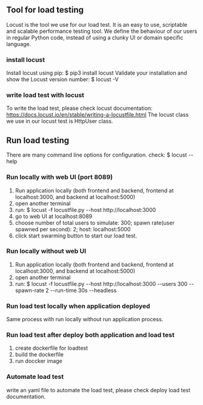 ## Tool for load testing

Locust is the tool we use for our load test. It is an easy to use, scriptable and scalable performance testing tool. 
We define the behaviour of our users in regular Python code, instead of using a clunky UI or domain specific language. 

### install locust

Install locust using pip: $ pip3 install locust 
Validate your installation and show the Locust version number: $ locust -V 

### write load test with locust

To write the load test, please check locust documentation: https://docs.locust.io/en/stable/writing-a-locustfile.html 
The locust class we use in our locust test is HttpUser class.

## Run load testing

There are many command line options for configuration. check: $ locust --help

### Run locally with web UI (port 8089)

1. Run application locally (both frontend and backend, frontend at localhost:3000, and backend at localhost:5000)
2. open another terminal
3. run: $ locust -f locustfile.py --host http://localhost:3000
4. go to web UI at localhost:8089
5. choose number of total users to simulate: 300; spawn rate(user spawned per second): 2; host: localhost:5000
6. click start swarming button to start our load test.

### Run locally without web UI

1. Run application locally (both frontend and backend, frontend at localhost:3000, and backend at localhost:5000)
2. open another terminal
3. run: $ locust -f locustfile.py --host http://localhost:3000 --users 300 --spawn-rate 2 --run-time 30s --headless

### Run load test locally when application deployed

Same process with run locally without run application process.

### Run load test after deploy both application and load test

1. create dockerfile for loadtest
2. build the dockerfile
3. run doccker image

### Automate load test

write an yaml file to automate the load test, please check deploy load test documentation.


